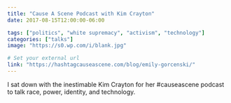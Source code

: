 ```yaml
---
title: "Cause A Scene Podcast with Kim Crayton"
date: 2017-08-15T12:00:00-06:00

tags: ["politics", "white supremacy", "activism", "technology"]
categories: ["talks"]
image: "https://s0.wp.com/i/blank.jpg"

# Set your external url
link: "https://hashtagcauseascene.com/blog/emily-gorcenski/"
---
```

I sat down with the inestimable Kim Crayton for her #causeascene podcast to talk race, power, identity, and technology.